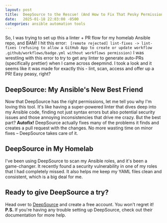 ```yaml
---
layout: post
title:  DeepSource to the Rescue! (And How to Fix That Pesky Permissions Error)
date:   2025-01-18 22:03:00 -0500
categories: ansible automation tools
---
```

So, I was trying to set up this a linter + PR flow for my homelab Ansible repo, and BAM! I hit this error:
``` [remote rejected] lint-fixes -> lint-fixes (refusing to allow a GitHub App to create or update workflow .github/workflows/badge.yml without workflows permission)```
I was wrestling with this error to try to get any linter to generate auto-PRs (specifically prettier) when I came across deepmind. I took a look and it seems like it was made for exactly this - lint, scan, access and offer up a PR!
Easy peasy, right?
## DeepSource: My Ansible's New Best Friend
Now that DeepSource has the right permissions, let me tell you why I'm loving this tool. It's like having a super-powered linter that dives deep into my Ansible code, finding not just syntax errors but also potential security issues and those annoying inconsistencies that drive me crazy.
But the best part? **Autofix!** DeepSource actually fixes many of the problems it finds and creates a pull request with the changes. No more wasting time on minor fixes – DeepSource takes care of it.  
## DeepSource in My Homelab
I've been using DeepSource to scan my Ansible roles, and it's been a game-changer. It recently found a security vulnerability in one of my roles that I had completely missed.  It also helps me keep my YAML files clean and consistent, which is a big deal for me.
## Ready to give DeepSource a try?
Head over to [DeepSource](https://deepsource.io/) and create a free account. You won't regret it!
**P.S.** If you're having any trouble setting up DeepSource, check out their documentation for more help.